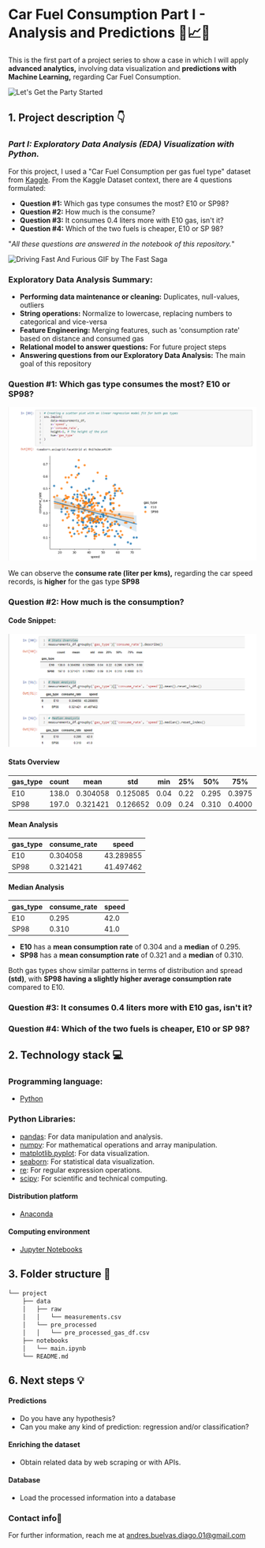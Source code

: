 # **Car Fuel Consumption Part I - Analysis and Predictions 🚗📈🔮**

This is the first part of a project series to show a case in which I will apply **advanced analytics,** involving data visualization and **predictions with Machine Learning,** regarding Car Fuel Consumption.

![Let's Get the Party Started](https://media.giphy.com/media/lNGyr4FWfRO8S8LARn/giphy.gif)


## 1. Project description 👇
 
### _Part I: Exploratory Data Analysis (EDA) Visualization with Python._

For this project, I used a "Car Fuel Consumption per gas fuel type" dataset from [Kaggle](https://www.kaggle.com/datasets/anderas/car-consume/). From the Kaggle Dataset context, there are 4 questions formulated:

- **Question #1:** Which gas type consumes the most? E10 or SP98?
- **Question #2:** How much is the consume?
- **Question #3:** It consumes 0.4 liters more with E10 gas, isn't it?
- **Question #4:** Which of the two fuels is cheaper, E10 or SP 98?

"_All these questions are answered in the notebook of this repository._"

![Driving Fast And Furious GIF by The Fast Saga](https://media3.giphy.com/media/v1.Y2lkPTc5MGI3NjExcmtkcHMzbTJsODltamZtaDFhN3cxM2d6OTRncWVtYng3OWtkOGIzdSZlcD12MV9pbnRlcm5hbF9naWZfYnlfaWQmY3Q9Zw/2EWa4uTH39d2NTJRGy/giphy.gif)

### Exploratory Data Analysis Summary:

- **Performing data maintenance or cleaning:** Duplicates, null-values, outliers
- **String operations:** Normalize to lowercase, replacing numbers to categorical and vice-versa
- **Feature Engineering:** Merging features, such as 'consumption rate' based on distance and consumed gas
- **Relational model to answer questions:** For future project steps
- **Answering questions from our Exploratory Data Analysis:** The main goal of this repository


### Question #1: Which gas type consumes the most? E10 or SP98?

![question_1](https://github.com/AndrewBavuels/Car-Fuel-Consumption-Part-I/blob/main/images/question_1.png)

We can observe the **consume rate (liter per kms),** regarding the car speed records, is **higher** for the gas type **SP98**

### Question #2: How much is the consumption?

#### Code Snippet:

![question_2](https://github.com/AndrewBavuels/Car-Fuel-Consumption-Part-I/blob/main/images/question_2.png)

#### Stats Overview

| gas_type | count | mean     | std      | min  | 25%    | 50%    | 75%    | max  |
|----------|-------|----------|----------|------|--------|--------|--------|------|
| E10      | 138.0 | 0.304058 | 0.125085 | 0.04 | 0.22   | 0.295  | 0.3975 | 0.68 |
| SP98     | 197.0 | 0.321421 | 0.126652 | 0.09 | 0.24   | 0.310  | 0.4000 | 0.73 |

#### Mean Analysis

| gas_type | consume_rate |   speed   |
|----------|--------------|-----------|
| E10      |   0.304058   | 43.289855 |
| SP98     |   0.321421   | 41.497462 |

#### Median Analysis

| gas_type | consume_rate |   speed   |
|----------|--------------|-----------|
| E10      |      0.295   |    42.0   |
| SP98     |      0.310   |    41.0   |


- **E10** has a **mean consumption rate** of 0.304 and a **median** of 0.295.
- **SP98** has a **mean consumption rate** of 0.321 and a **median** of 0.310.
  

Both gas types show similar patterns in terms of distribution and spread **(std)**, with **SP98 having a slightly higher average consumption rate** compared to E10.

### Question #3: It consumes 0.4 liters more with E10 gas, isn't it?

### Question #4: Which of the two fuels is cheaper, E10 or SP 98?

## **2. Technology stack 💻**

### Programming language:
- [Python](https://docs.python.org/3/)

### Python Libraries:
- [pandas](https://pandas.pydata.org/docs/reference/frame.html): For data manipulation and analysis.
- [numpy](https://numpy.org/doc/stable/): For mathematical operations and array manipulation.
- [matplotlib.pyplot](https://matplotlib.org/stable/contents.html): For data visualization.
- [seaborn](https://seaborn.pydata.org/): For statistical data visualization.
- [re](https://docs.python.org/3/library/re.html): For regular expression operations.
- [scipy](https://docs.scipy.org/doc/scipy-1.12.0/reference/generated/scipy.stats.skewnorm.html): For scientific and technical computing.




#### Distribution platform
- [Anaconda](https://www.anaconda.com/)

#### Computing environment
- [Jupyter Notebooks](https://jupyter.org/)

## **3. Folder structure 📁**
```
└── project
    ├── data
    │   ├── raw
    │   │   └── measurements.csv
    │   └── pre_processed
    │   │   └── pre_processed_gas_df.csv
    ├── notebooks
    │   └── main.ipynb
    └── README.md    
```
## **6. Next steps 💡**

#### Predictions

- Do you have any hypothesis?
- Can you make any kind of prediction: regression and/or classification?


#### Enriching the dataset

- Obtain related data by web scraping or with APIs.

#### Database

- Load the processed information into a database

###  **Contact info📧**
For further information, reach me at andres.buelvas.diago.01@gmail.com
